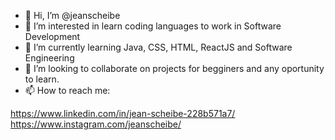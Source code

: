 - 👋 Hi, I’m @jeanscheibe
- 👀 I’m interested in learn coding languages to work in Software Development
- 🌱 I’m currently learning Java, CSS, HTML, ReactJS and Software Engineering
- 💞️ I’m looking to collaborate on projects for begginers and any oportunity to learn.
- 📫 How to reach me:

https://www.linkedin.com/in/jean-scheibe-228b571a7/
https://www.instagram.com/jeanscheibe/

<!---
jeanscheibe/jeanscheibe is a ✨ special ✨ repository because its `README.md` (this file) appears on your GitHub profile.
You can click the Preview link to take a look at your changes.
--->
